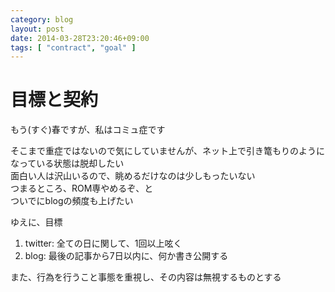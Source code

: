 ```yaml
---
category: blog
layout: post
date: 2014-03-28T23:20:46+09:00
tags: [ "contract", "goal" ]
---
```


# 目標と契約

もう(すぐ)春ですが、私はコミュ症です

<!-- more -->

そこまで重症ではないので気にしていませんが、ネット上で引き篭もりのようになっている状態は脱却したい  
面白い人は沢山いるので、眺めるだけなのは少しもったいない  
つまるところ、ROM専やめるぞ、と  
ついでにblogの頻度も上げたい

ゆえに、目標

1.  twitter: 全ての日に関して、1回以上呟く
2.  blog: 最後の記事から7日以内に、何か書き公開する

また、行為を行うこと事態を重視し、その内容は無視するものとする
